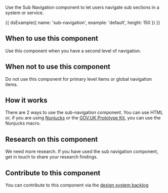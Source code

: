 Use the Sub Navigation component to let users navigate sub sections in a system or service.

{{ dsExample({
  name: 'sub-navigation',
  example: 'default',
  height: 150
}) }}

## When to use this component

Use this component when you have a second level of navigation.

## When not to use this component

Do not use this component for primary level items or global navigation items.

## How it works

There are 2 ways to use the sub-navigation component. You can use HTML or, if you are using [Nunjucks](https://mozilla.github.io/nunjucks/) or the [GOV.UK Prototype Kit](https://govuk-prototype-kit.herokuapp.com/), you can use the Nunjucks macro.

## Research on this component

We need more research. If you have used the sub navigation component, get in touch to share your research findings.

## Contribute to this component

You can contribute to this component via the [design system backlog](https://github.com/ministryofjustice/mojdt-design-system-backlog/)